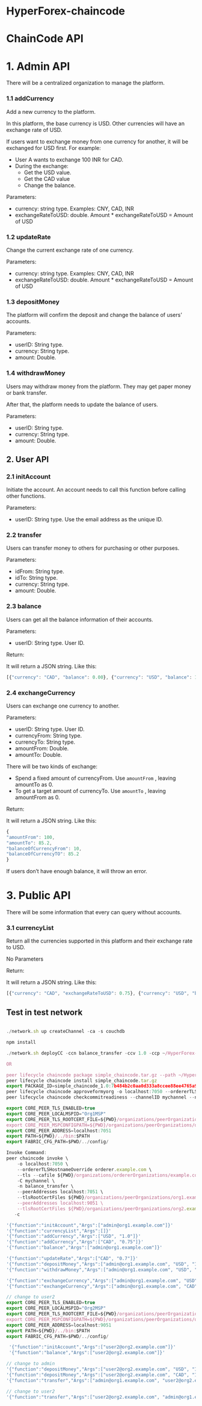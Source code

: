 # HyperForex-chaincode

# ChainCode API

# 1. Admin API

There will be a centralized organization to manage the platform.

### 1.1 addCurrency

Add a new currency to the platform. 

In this platform, the base currency is USD. Other currencies will have an exchange rate of USD. 

If users want to exchange money from one currency for another, it will be exchanged for USD first. For example: 

- User A wants to exchange 100 INR for CAD.
- During the exchange:
    - Get the USD value.
    - Get the CAD value
    - Change the balance.

Parameters:

- currency: string type. Examples: CNY, CAD, INR
- exchangeRateToUSD: double.  Amount * exchangeRateToUSD = Amount of USD

### 1.2 updateRate

Change the current exchange rate of one currency.

Parameters:

- currency: string type. Examples: CNY, CAD, INR
- exchangeRateToUSD: double.  Amount * exchangeRateToUSD = Amount of USD

### 1.3 depositMoney

The platform will confirm the deposit and change the balance of users’ accounts.

Parameters:

- userID: String type.
- currency: String type.
- amount: Double.

### 1.4 withdrawMoney

Users may withdraw money from the platform. They may get paper money or bank transfer.

After that, the platform needs to update the balance of users.

Parameters: 

- userID: String type.
- currency: String type.
- amount: Double.

## 2. User API

### 2.1 initAccount

Initiate the account. An account needs to call this function before calling other functions.

Parameters: 

- userID: String type. Use the email address as the unique ID.

### 2.2 transfer

Users can transfer money to others for purchasing or other purposes.

Parameters: 

- idFrom: String type.
- idTo: String type.
- currency: String type.
- amount: Double.

### 2.3 balance

Users can get all the balance information of their accounts.

Parameters:

- userID: String type. User ID.

Return:

It will return a JSON string.  Like this:

```jsx
[{"currency": "CAD", "balance": 0.00}, {"currency": "USD", "balance": 100.00}]
```

### 2.4 exchangeCurrency

Users can exchange one currency to another.

Parameters:

- userID: String type.  User ID.
- currencyFrom: String type.
- currencyTo: String type.
- amountFrom: Double.
- amountTo: Double.

There will be two kinds of exchange:

- Spend a fixed amount of currencyFrom. Use `amountFrom`  , leaving amountTo as 0.
- To get a target amount of currencyTo. Use `amountTo` , leaving amountFrom as 0.

Return:

It will return a JSON string.  Like this:

```jsx
{
"amountFrom": 100,
"amountTo": 85.2,
"balanceOfCurrencyFrom": 10,
"balanceOfCurrencyTO": 85.2
}
```

If users don’t have enough balance, it will throw an error.

# 3. Public API

There will be some information that every can query without accounts.

### 3.1 currencyList

Return all the currencies supported in this platform and their exchange rate to USD.

No Parameters

Return: 

It will return a JSON string.  Like this:

```jsx
[{"currency": "CAD", "exchangeRateToUSD": 0.75}, {"currency": "USD", "balance": 1}]
```

## Test in test network

```jsx

./network.sh up createChannel -ca -s couchdb 

npm install

./network.sh deployCC -ccn balance_transfer -ccv 1.0 -ccp ~/HyperForex-chaincode -ccl javascript

OR

peer lifecycle chaincode package simple_chaincode.tar.gz --path ~/HyperForex-chaincode --lang node --label simple_chaincode_1.0 
peer lifecycle chaincode install simple_chaincode.tar.gz 
export PACKAGE_ID=simple_chaincode_1.0:7b484b2c0aa0d333a8ccee88ee4765a9c87979832dbc8034e34175eb83b3ec5b
peer lifecycle chaincode approveformyorg -o localhost:7050 --ordererTLSHostnameOverride orderer.example.com --channelID mychannel --name simple_chaincode --version 1.0 --package-id $PACKAGE_ID --sequence 1 --tls --cafile ${PWD}/organizations/ordererOrganizations/example.com/orderers/orderer.example.com/msp/tlscacerts/tlsca.example.com-cert.pem
peer lifecycle chaincode checkcommitreadiness --channelID mychannel --name simple_chaincode --version 1.0 --sequence 1 --tls --cafile ${PWD}/organizations/ordererOrganizations/example.com/orderers/orderer.example.com/msp/tlscacerts/tlsca.example.com-cert.pem --output json

export CORE_PEER_TLS_ENABLED=true
export CORE_PEER_LOCALMSPID="Org1MSP"
export CORE_PEER_TLS_ROOTCERT_FILE=${PWD}/organizations/peerOrganizations/org1.example.com/peers/peer0.org1.example.com/tls/ca.crt
export CORE_PEER_MSPCONFIGPATH=${PWD}/organizations/peerOrganizations/org1.example.com/users/Admin@org1.example.com/msp
export CORE_PEER_ADDRESS=localhost:7051
export PATH=${PWD}/../bin:$PATH
export FABRIC_CFG_PATH=$PWD/../config/

Invoke Command:
peer chaincode invoke \
    -o localhost:7050 \
    --ordererTLSHostnameOverride orderer.example.com \
    --tls --cafile ${PWD}/organizations/ordererOrganizations/example.com/orderers/orderer.example.com/msp/tlscacerts/tlsca.example.com-cert.pem \
    -C mychannel \
    -n balance_transfer \
    --peerAddresses localhost:7051 \
    --tlsRootCertFiles ${PWD}/organizations/peerOrganizations/org1.example.com/peers/peer0.org1.example.com/tls/ca.crt \
    --peerAddresses localhost:9051 \
    --tlsRootCertFiles ${PWD}/organizations/peerOrganizations/org2.example.com/peers/peer0.org2.example.com/tls/ca.crt \
   -c    

'{"function":"initAccount","Args":["admin@org1.example.com"]}'
'{"function":"currencyList","Args":[]}'
'{"function":"addCurrency","Args":["USD", "1.0"]}'
'{"function":"addCurrency","Args":["CAD", "0.75"]}'
'{"function":"balance","Args":["admin@org1.example.com"]}'

'{"function":"updateRate","Args":["CAD", "0.7"]}'
'{"function":"depositMoney","Args":["admin@org1.example.com", "USD", "100"]}'
'{"function":"withdrawMoney","Args":["admin@org1.example.com", "USD", "50"]}'

'{"function":"exchangeCurrency","Args":["admin@org1.example.com", "USD", "CAD", "50", "0"]}'
'{"function":"exchangeCurrency","Args":["admin@org1.example.com", "CAD", "USD", "0", "40"]}'

// change to user2
export CORE_PEER_TLS_ENABLED=true
export CORE_PEER_LOCALMSPID="Org2MSP"
export CORE_PEER_TLS_ROOTCERT_FILE=${PWD}/organizations/peerOrganizations/org2.example.com/peers/peer0.org2.example.com/tls/ca.crt
export CORE_PEER_MSPCONFIGPATH=${PWD}/organizations/peerOrganizations/org2.example.com/users/Admin@org2.example.com/msp
export CORE_PEER_ADDRESS=localhost:9051
export PATH=${PWD}/../bin:$PATH
export FABRIC_CFG_PATH=$PWD/../config/

 '{"function":"initAccount","Args":["user2@org2.example.com"]}'
 '{"function":"balance","Args":["user2@org2.example.com"]}'

// change to admin
'{"function":"depositMoney","Args":["user2@org2.example.com", "USD", "1000"]}'
'{"function":"depositMoney","Args":["user2@org2.example.com", "CAD", "1000"]}'
'{"function":"transfer","Args":["admin@org1.example.com", "user2@org2.example.com", "USD", "50"]}'

// change to user2
'{"function":"transfer","Args":["user2@org2.example.com", "admin@org1.example.com", "USD", "100"]}'

```
